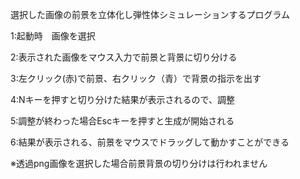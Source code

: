 選択した画像の前景を立体化し弾性体シミュレーションするプログラム

1:起動時　画像を選択  

2:表示された画像をマウス入力で前景と背景に切り分ける

3:左クリック(赤)で前景、右クリック（青）で背景の指示を出す

4:Nキーを押すと切り分けた結果が表示されるので、調整

5:調整が終わった場合Escキーを押すと生成が開始される

6:結果が表示される、前景をマウスでドラッグして動かすことができる

※透過png画像を選択した場合前景背景の切り分けは行われません
